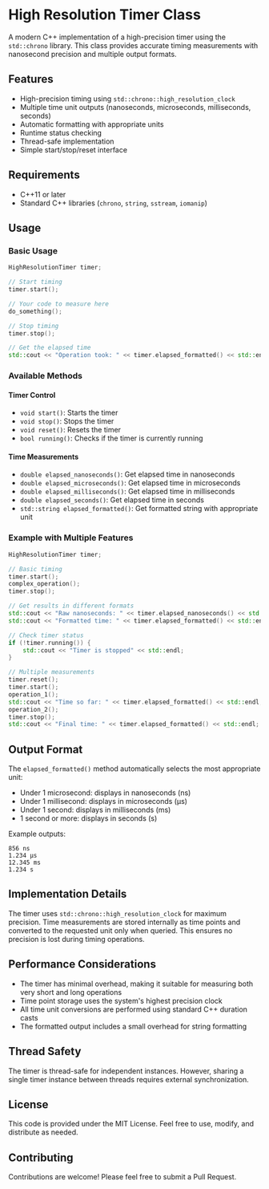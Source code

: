 # High Resolution Timer Class

A modern C++ implementation of a high-precision timer using the `std::chrono` library. This class provides accurate timing measurements with nanosecond precision and multiple output formats.

## Features

- High-precision timing using `std::chrono::high_resolution_clock`
- Multiple time unit outputs (nanoseconds, microseconds, milliseconds, seconds)
- Automatic formatting with appropriate units
- Runtime status checking
- Thread-safe implementation
- Simple start/stop/reset interface

## Requirements

- C++11 or later
- Standard C++ libraries (`chrono`, `string`, `sstream`, `iomanip`)

## Usage

### Basic Usage

```cpp
HighResolutionTimer timer;

// Start timing
timer.start();

// Your code to measure here
do_something();

// Stop timing
timer.stop();

// Get the elapsed time
std::cout << "Operation took: " << timer.elapsed_formatted() << std::endl;
```

### Available Methods

#### Timer Control
- `void start()`: Starts the timer
- `void stop()`: Stops the timer
- `void reset()`: Resets the timer
- `bool running()`: Checks if the timer is currently running

#### Time Measurements
- `double elapsed_nanoseconds()`: Get elapsed time in nanoseconds
- `double elapsed_microseconds()`: Get elapsed time in microseconds
- `double elapsed_milliseconds()`: Get elapsed time in milliseconds
- `double elapsed_seconds()`: Get elapsed time in seconds
- `std::string elapsed_formatted()`: Get formatted string with appropriate unit

### Example with Multiple Features

```cpp
HighResolutionTimer timer;

// Basic timing
timer.start();
complex_operation();
timer.stop();

// Get results in different formats
std::cout << "Raw nanoseconds: " << timer.elapsed_nanoseconds() << std::endl;
std::cout << "Formatted time: " << timer.elapsed_formatted() << std::endl;

// Check timer status
if (!timer.running()) {
    std::cout << "Timer is stopped" << std::endl;
}

// Multiple measurements
timer.reset();
timer.start();
operation_1();
std::cout << "Time so far: " << timer.elapsed_formatted() << std::endl;
operation_2();
timer.stop();
std::cout << "Final time: " << timer.elapsed_formatted() << std::endl;
```

## Output Format

The `elapsed_formatted()` method automatically selects the most appropriate unit:
- Under 1 microsecond: displays in nanoseconds (ns)
- Under 1 millisecond: displays in microseconds (µs)
- Under 1 second: displays in milliseconds (ms)
- 1 second or more: displays in seconds (s)

Example outputs:
```
856 ns
1.234 µs
12.345 ms
1.234 s
```

## Implementation Details

The timer uses `std::chrono::high_resolution_clock` for maximum precision. Time measurements are stored internally as time points and converted to the requested unit only when queried. This ensures no precision is lost during timing operations.

## Performance Considerations

- The timer has minimal overhead, making it suitable for measuring both very short and long operations
- Time point storage uses the system's highest precision clock
- All time unit conversions are performed using standard C++ duration casts
- The formatted output includes a small overhead for string formatting

## Thread Safety

The timer is thread-safe for independent instances. However, sharing a single timer instance between threads requires external synchronization.

## License

This code is provided under the MIT License. Feel free to use, modify, and distribute as needed.

## Contributing

Contributions are welcome! Please feel free to submit a Pull Request.